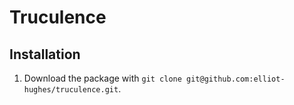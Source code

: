 # Truculence

## Installation
1. Download the package with `git clone git@github.com:elliot-hughes/truculence.git`.
<!--1. Copy the [DAS client](https://cmsweb.cern.ch/das/faq) into `/truculence/das.py` with `wget https://cmsweb.cern.ch/das/cli -O truculence/truculence/das.py`.-->
